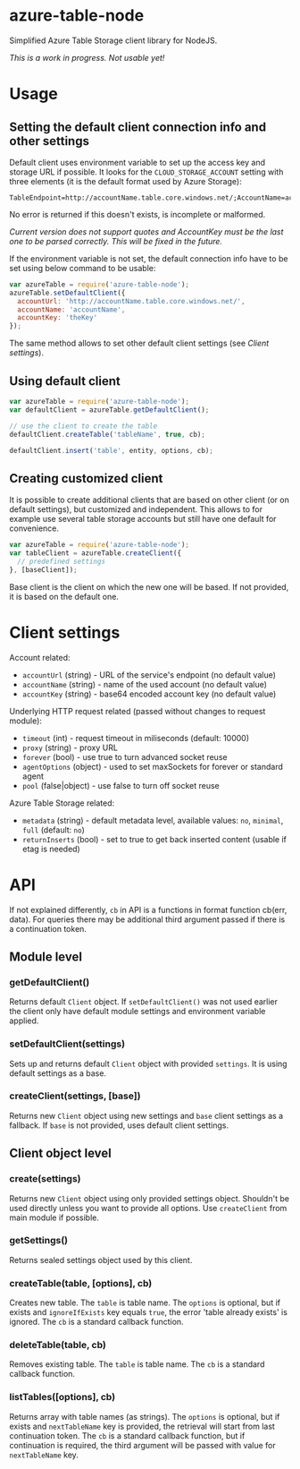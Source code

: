 azure-table-node
================

Simplified Azure Table Storage client library for NodeJS.

*This is a work in progress. Not usable yet!*

Usage
==============

## Setting the default client connection info and other settings

Default client uses environment variable to set up the access key and storage URL if possible. It looks for the `CLOUD_STORAGE_ACCOUNT` setting with three elements (it is the default format used by Azure Storage):

```
TableEndpoint=http://accountName.table.core.windows.net/;AccountName=accountName;AccountKey=theKey
```

No error is returned if this doesn't exists, is incomplete or malformed.

*Current version does not support quotes and AccountKey must be the last one to be parsed correctly. This will be fixed in the future.*

If the environment variable is not set, the default connection info have to be set using below command to be usable:

```javascript
var azureTable = require('azure-table-node');
azureTable.setDefaultClient({
  accountUrl: 'http://accountName.table.core.windows.net/',
  accountName: 'accountName',
  accountKey: 'theKey'
});
```

The same method allows to set other default client settings (see *Client settings*).

## Using default client

```javascript
var azureTable = require('azure-table-node');
var defaultClient = azureTable.getDefaultClient();

// use the client to create the table
defaultClient.createTable('tableName', true, cb);

defaultClient.insert('table', entity, options, cb);
```

## Creating customized client

It is possible to create additional clients that are based on other client (or on default settings), but customized and independent. This allows to for example use several table storage accounts but still have one default for convenience.

```javascript
var azureTable = require('azure-table-node');
var tableClient = azureTable.createClient({
  // predefined settings
}, [baseClient]);

```

Base client is the client on which the new one will be based. If not provided, it is based on the default one.

Client settings
===============

Account related:

* `accountUrl` (string) - URL of the service's endpoint (no default value)
* `accountName` (string) - name of the used account (no default value)
* `accountKey` (string) - base64 encoded account key (no default value)

Underlying HTTP request related (passed without changes to request module):

* `timeout` (int) - request timeout in miliseconds (default: 10000)
* `proxy` (string) - proxy URL
* `forever` (bool) - use true to turn advanced socket reuse
* `agentOptions` (object) - used to set maxSockets for forever or standard agent
* `pool` (false|object) - use false to turn off socket reuse

Azure Table Storage related:

* `metadata` (string) - default metadata level, available values: `no`, `minimal`, `full` (default: `no`)
* `returnInserts` (bool) - set to true to get back inserted content (usable if etag is needed)

API
===

If not explained differently, `cb` in API is a functions in format function cb(err, data). For queries there may be additional third argument passed if there is a continuation token.

## Module level

### getDefaultClient()

Returns default `Client` object. If `setDefaultClient()` was not used earlier the client only have default module settings and environment variable applied.

### setDefaultClient(settings)

Sets up and returns default `Client` object with provided `settings`. It is using default settings as a base.

### createClient(settings, [base])

Returns new `Client` object using new settings and `base` client settings as a fallback. If `base` is not provided, uses default client settings.

## Client object level

### create(settings)

Returns new `Client` object using only provided settings object. Shouldn't be used directly unless you want to provide all options. Use `createClient` from main module if possible.

### getSettings()

Returns sealed settings object used by this client.

### createTable(table, [options], cb)

Creates new table. The `table` is table name. The `options` is optional, but if exists and `ignoreIfExists` key equals `true`, the error 'table already exists' is ignored. The `cb` is a standard callback function.

### deleteTable(table, cb)

Removes existing table. The `table` is table name. The `cb` is a standard callback function.

### listTables([options], cb)

Returns array with table names (as strings). The `options` is optional, but if exists and `nextTableName` key is provided, the retrieval will start from last continuation token. The `cb` is a standard callback function, but if continuation is required, the third argument will be passed with value for `nextTableName` key.

